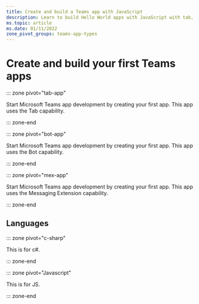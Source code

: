 ```yaml
---
title: Create and build a Teams app with JavaScript
description: Learn to build Hello World apps with JavaScript with tab, bot, and messaging extension feature.
ms.topic: article 
ms.date: 01/11/2022
zone_pivot_groups: teams-app-types
--- 
```


# Create and build your first Teams apps

::: zone pivot="tab-app"

Start Microsoft Teams app development by creating your first app. This app uses the Tab capability.

::: zone-end

::: zone pivot="bot-app"

Start Microsoft Teams app development by creating your first app. This app uses the Bot capability.

::: zone-end

::: zone pivot="mex-app"

Start Microsoft Teams app development by creating your first app. This app uses the Messaging Extension capability.

::: zone-end

## Languages

::: zone pivot="c-sharp"

This is for c#.

::: zone-end

::: zone pivot="Javascript"

This is for JS.

::: zone-end


